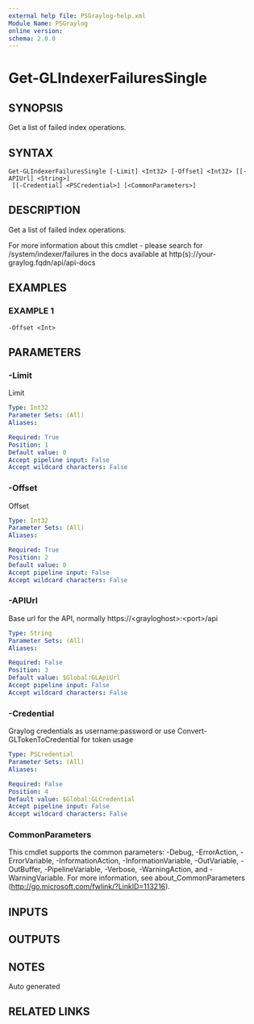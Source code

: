 ```yaml
---
external help file: PSGraylog-help.xml
Module Name: PSGraylog
online version:
schema: 2.0.0
---
```


# Get-GLIndexerFailuresSingle

## SYNOPSIS
Get a list of failed index operations.

## SYNTAX

```
Get-GLIndexerFailuresSingle [-Limit] <Int32> [-Offset] <Int32> [[-APIUrl] <String>]
 [[-Credential] <PSCredential>] [<CommonParameters>]
```

## DESCRIPTION
Get a list of failed index operations.


For more information about this cmdlet - please search for /system/indexer/failures in the docs available at http(s)://your-graylog.fqdn/api/api-docs

## EXAMPLES

### EXAMPLE 1
```
-Offset <Int>
```

## PARAMETERS

### -Limit
Limit

```yaml
Type: Int32
Parameter Sets: (All)
Aliases:

Required: True
Position: 1
Default value: 0
Accept pipeline input: False
Accept wildcard characters: False
```

### -Offset
Offset

```yaml
Type: Int32
Parameter Sets: (All)
Aliases:

Required: True
Position: 2
Default value: 0
Accept pipeline input: False
Accept wildcard characters: False
```

### -APIUrl
Base url for the API, normally https://\<grayloghost\>:\<port\>/api

```yaml
Type: String
Parameter Sets: (All)
Aliases:

Required: False
Position: 3
Default value: $Global:GLApiUrl
Accept pipeline input: False
Accept wildcard characters: False
```

### -Credential
Graylog credentials as username:password or use Convert-GLTokenToCredential for token usage

```yaml
Type: PSCredential
Parameter Sets: (All)
Aliases:

Required: False
Position: 4
Default value: $Global:GLCredential
Accept pipeline input: False
Accept wildcard characters: False
```

### CommonParameters
This cmdlet supports the common parameters: -Debug, -ErrorAction, -ErrorVariable, -InformationAction, -InformationVariable, -OutVariable, -OutBuffer, -PipelineVariable, -Verbose, -WarningAction, and -WarningVariable. For more information, see about_CommonParameters (http://go.microsoft.com/fwlink/?LinkID=113216).

## INPUTS

## OUTPUTS

## NOTES
Auto generated

## RELATED LINKS
